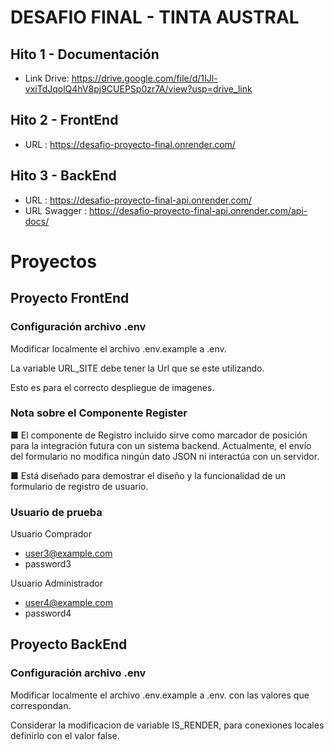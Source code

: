 # DESAFIO FINAL - TINTA AUSTRAL

## Hito 1 - Documentación
- Link Drive: https://drive.google.com/file/d/1IJl-vxiTdJqolQ4hV8pj9CUEPSp0zr7A/view?usp=drive_link 
## Hito 2 - FrontEnd 
- URL : https://desafio-proyecto-final.onrender.com/

## Hito 3 - BackEnd
- URL : https://desafio-proyecto-final-api.onrender.com/
- URL Swagger : https://desafio-proyecto-final-api.onrender.com/api-docs/

# Proyectos

## Proyecto FrontEnd

### Configuración archivo .env

Modificar localmente el archivo .env.example a .env.

La variable URL_SITE debe tener la Url que se este utilizando.

Esto es para el correcto despliegue de imagenes.

### Nota sobre el Componente Register

  ■ El componente de Registro incluido sirve como marcador de posición para la integración futura con un sistema backend. Actualmente, el envío del formulario no modifica ningún dato JSON ni interactúa con un servidor.
  
  ■ Está diseñado para demostrar el diseño y la funcionalidad de un formulario de registro de usuario.

### Usuario de prueba

Usuario Comprador
- user3@example.com
- password3

Usuario Administrador
- user4@example.com
- password4

## Proyecto BackEnd

### Configuración archivo .env

Modificar localmente el archivo .env.example a .env. con las valores que correspondan.

Considerar la modificacion de variable IS_RENDER, para conexiones locales definirlo con el valor false.
